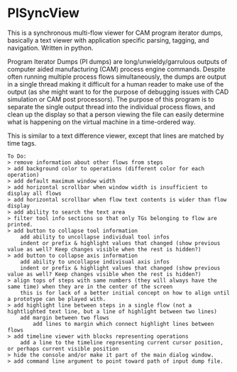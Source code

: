# PISyncView
This is a synchronous multi-flow viewer for CAM program iterator dumps, basically a text viewer with application specific parsing, tagging, and navigation. Written in python.

Program Iterator Dumps (PI dumps) are long/unwieldy/garrulous outputs of computer aided manufacturing (CAM) process engine commands. Despite often running multiple process flows simultaneously, the dumps are output in a single thread making it difficult for a human reader to make use of the output (as she might want to for the purpose of debugging issues with CAD simulation or CAM post processors). The purpose of this program is to separate the single output thread into the individual process flows, and clean up the display so that a person viewing the file can easily determine what is happening on the virtual machine in a time-ordered way.

This is similar to a text difference viewer, except that lines are matched by time tags.

~~~~~~~~~~~~~~~~~~~~~~~~
To Do:
> remove information about other flows from steps
> add background color to operations (different color for each operation)
> add default maximum window width
> add horizontal scrollbar when window width is insufficient to display all flows
> add horizontal scrollbar when flow text contents is wider than flow display
> add ability to search the text area
> filter tool info sections so that only TGs belonging to flow are printed.
> add button to collapse tool information
	add ability to uncollapse individual tool infos
	indent or prefix & highlight values that changed (show previous value as well? Keep changes visible when the rest is hidden?)
> add button to collapse axis information
	add ability to uncollapse indivisual axis infos
	indent or prefix & highlight values that changed (show previous value as well? Keep changes visible when the rest is hidden?)
> align tops of steps with same numbers (they will always have the same time) when they are in the center of the screen
	this is for lack of a better initial concept on how to align until a prototype can be played with.
> add highlight line between steps in a single flow (not a hightlighted text line, but a line of highlight between two lines)
	add margin between two flows
		add lines to margin which connect highlight lines between flows
> add timeline viewer with blocks representing operations
	add a line to the timeline representing current cursor position, or perhaps current visible position
> hide the console and/or make it part of the main dialog window.
> add command line argument to point toward path of input dump file.